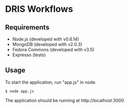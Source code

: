 # DRIS Workflows

## Requirements

* Node.js (developed with v0.6.14)
* MongoDB (developed with v2.0.3)
* Fedora Commons (developed with v3.5)
* Expresso (tests)

## Usage

To start the application, run "app.js" in node.

	$ node app.js

The application should be running at http://localhost:3000
